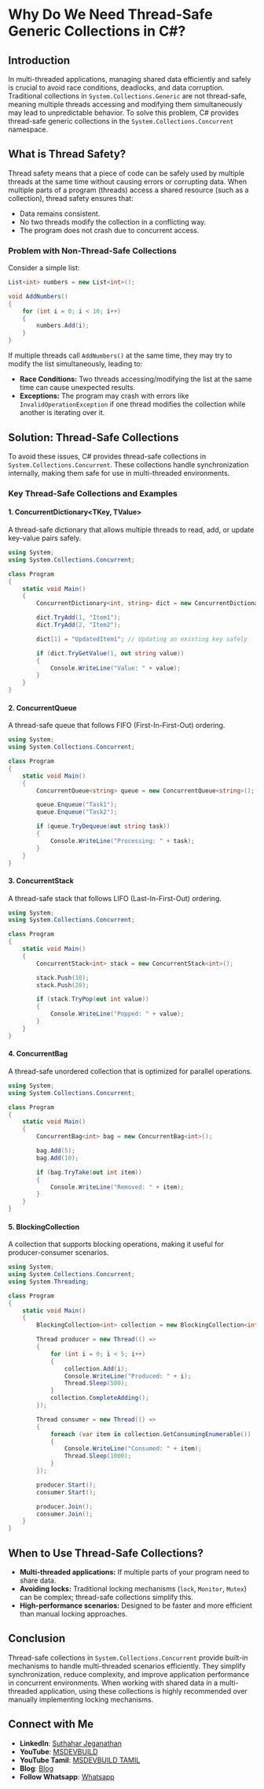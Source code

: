 # Why Do We Need Thread-Safe Generic Collections in C#?

## Introduction

In multi-threaded applications, managing shared data efficiently and safely is crucial to avoid race conditions, deadlocks, and data corruption. Traditional collections in `System.Collections.Generic` are not thread-safe, meaning multiple threads accessing and modifying them simultaneously may lead to unpredictable behavior. To solve this problem, C# provides thread-safe generic collections in the `System.Collections.Concurrent` namespace.

## What is Thread Safety?

Thread safety means that a piece of code can be safely used by multiple threads at the same time without causing errors or corrupting data. When multiple parts of a program (threads) access a shared resource (such as a collection), thread safety ensures that:

- Data remains consistent.
- No two threads modify the collection in a conflicting way.
- The program does not crash due to concurrent access.

### Problem with Non-Thread-Safe Collections

Consider a simple list:

```csharp
List<int> numbers = new List<int>();

void AddNumbers()
{
    for (int i = 0; i < 10; i++)
    {
        numbers.Add(i);
    }
}
```

If multiple threads call `AddNumbers()` at the same time, they may try to modify the list simultaneously, leading to:

- **Race Conditions:** Two threads accessing/modifying the list at the same time can cause unexpected results.
- **Exceptions:** The program may crash with errors like `InvalidOperationException` if one thread modifies the collection while another is iterating over it.

## Solution: Thread-Safe Collections

To avoid these issues, C# provides thread-safe collections in `System.Collections.Concurrent`. These collections handle synchronization internally, making them safe for use in multi-threaded environments.

### Key Thread-Safe Collections and Examples

#### 1. ConcurrentDictionary<TKey, TValue>
A thread-safe dictionary that allows multiple threads to read, add, or update key-value pairs safely.

```csharp
using System;
using System.Collections.Concurrent;

class Program
{
    static void Main()
    {
        ConcurrentDictionary<int, string> dict = new ConcurrentDictionary<int, string>();

        dict.TryAdd(1, "Item1");
        dict.TryAdd(2, "Item2");

        dict[1] = "UpdatedItem1"; // Updating an existing key safely

        if (dict.TryGetValue(1, out string value))
        {
            Console.WriteLine("Value: " + value);
        }
    }
}
```

#### 2. ConcurrentQueue<T>
A thread-safe queue that follows FIFO (First-In-First-Out) ordering.

```csharp
using System;
using System.Collections.Concurrent;

class Program
{
    static void Main()
    {
        ConcurrentQueue<string> queue = new ConcurrentQueue<string>();

        queue.Enqueue("Task1");
        queue.Enqueue("Task2");

        if (queue.TryDequeue(out string task))
        {
            Console.WriteLine("Processing: " + task);
        }
    }
}
```

#### 3. ConcurrentStack<T>
A thread-safe stack that follows LIFO (Last-In-First-Out) ordering.

```csharp
using System;
using System.Collections.Concurrent;

class Program
{
    static void Main()
    {
        ConcurrentStack<int> stack = new ConcurrentStack<int>();

        stack.Push(10);
        stack.Push(20);

        if (stack.TryPop(out int value))
        {
            Console.WriteLine("Popped: " + value);
        }
    }
}
```

#### 4. ConcurrentBag<T>
A thread-safe unordered collection that is optimized for parallel operations.

```csharp
using System;
using System.Collections.Concurrent;

class Program
{
    static void Main()
    {
        ConcurrentBag<int> bag = new ConcurrentBag<int>();

        bag.Add(5);
        bag.Add(10);

        if (bag.TryTake(out int item))
        {
            Console.WriteLine("Removed: " + item);
        }
    }
}
```

#### 5. BlockingCollection<T>
A collection that supports blocking operations, making it useful for producer-consumer scenarios.

```csharp
using System;
using System.Collections.Concurrent;
using System.Threading;

class Program
{
    static void Main()
    {
        BlockingCollection<int> collection = new BlockingCollection<int>(5);

        Thread producer = new Thread(() =>
        {
            for (int i = 0; i < 5; i++)
            {
                collection.Add(i);
                Console.WriteLine("Produced: " + i);
                Thread.Sleep(500);
            }
            collection.CompleteAdding();
        });

        Thread consumer = new Thread(() =>
        {
            foreach (var item in collection.GetConsumingEnumerable())
            {
                Console.WriteLine("Consumed: " + item);
                Thread.Sleep(1000);
            }
        });

        producer.Start();
        consumer.Start();

        producer.Join();
        consumer.Join();
    }
}
```

## When to Use Thread-Safe Collections?

- **Multi-threaded applications:** If multiple parts of your program need to share data.
- **Avoiding locks:** Traditional locking mechanisms (`lock`, `Monitor`, `Mutex`) can be complex; thread-safe collections simplify this.
- **High-performance scenarios:** Designed to be faster and more efficient than manual locking approaches.

## Conclusion

Thread-safe collections in `System.Collections.Concurrent` provide built-in mechanisms to handle multi-threaded scenarios efficiently. They simplify synchronization, reduce complexity, and improve application performance in concurrent environments. When working with shared data in a multi-threaded application, using these collections is highly recommended over manually implementing locking mechanisms.

 ## Connect with Me
- **LinkedIn**: [Suthahar Jeganathan](https://www.linkedin.com/in/jssuthahar/)
- **YouTube**: [MSDEVBUILD](https://www.youtube.com/@MSDEVBUILD)
- **YouTube Tamil**: [MSDEVBUILD TAMIL](https://www.youtube.com/@MSDEVBUILDTamil)
- **Blog**: [Blog](https://www.msdevbuild.com/)
- **Follow Whatsapp**: [Whatsapp](https://www.whatsapp.com/channel/0029Va5j2rHEFeXcTlUhQB0J)
